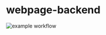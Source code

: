 # webpage-backend
![example workflow](https://github.com/TraduSquare/webpage-backend/actions/workflows/generate-artifacts.yml/badge.svg)
